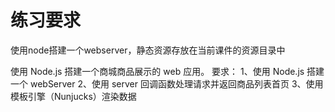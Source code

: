 # 练习要求

使用node搭建一个webserver，静态资源存放在当前课件的资源目录中



使用 Node.js 搭建一个商城商品展示的 web 应用。
          要求：    1、使用 Node.js 搭建一个 webServer
                         2、使用 server 回调函数处理请求并返回商品列表首页
                         3、使用模板引擎（Nunjucks）渲染数据